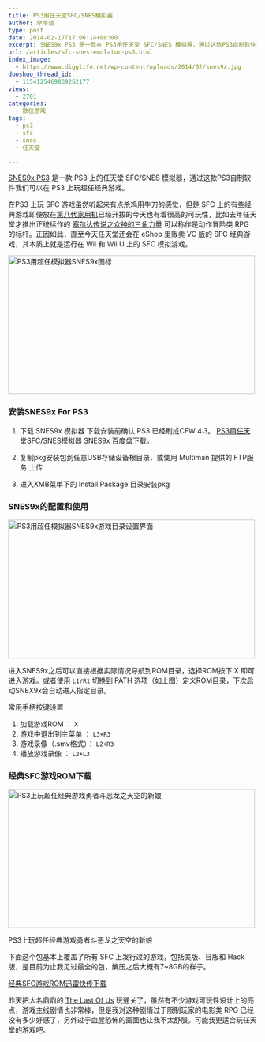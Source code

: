 ```yaml
---
title: PS3用任天堂SFC/SNES模拟器
author: 摩摩诘
type: post
date: 2014-02-17T17:06:14+00:00
excerpt: SNES9x PS3 是一款在 PS3用任天堂 SFC/SNES 模拟器，通过这款PS3自制软件我们可以在 PS3 上玩超任经典游戏。在PS3 上玩 SFC 游戏虽然听起来有点杀鸡用牛刀的感觉，但是 SFC 上的有些经典游戏即便放在第八代家用机已经开拔的今天也有着很高的可玩性。
url: /articles/sfc-snes-emulator-ps3.html
index_image:
  - https://www.digglife.net/wp-content/uploads/2014/02/snes9x.jpg
duoshuo_thread_id:
  - 1154125469839262177
views:
  - 2701
categories:
  - 数位游戏
tags:
  - ps3
  - sfc
  - snes
  - 任天堂

---
```

<a href="http://www.pshomebrew.net/wiki/Snes9x" title="SNES9x PS3 主页" target="_blank">SNES9x PS3</a> 是一款 PS3 上的任天堂 SFC/SNES 模拟器，通过这款PS3自制软件我们可以在 PS3 上玩超任经典游戏。

在PS3 上玩 SFC 游戏虽然听起来有点杀鸡用牛刀的感觉，但是 SFC 上的有些经典游戏即便放在<a href="http://zh.wikipedia.org/wiki/%E9%9B%BB%E5%AD%90%E9%81%8A%E6%88%B2%E6%A9%9F#.E7.AC.AC.E5.85.AB.E9.9A.8E.E6.AE.B5.28.E6.99.82.E6.9C.9F.29.EF.BC.882012-.EF.BC.89" title="第八代家用机" target="_blank">第八代家用机</a>已经开拔的今天也有着很高的可玩性，比如去年任天堂才推出正统续作的 <a href="http://ja.wikipedia.org/wiki/%E3%82%BC%E3%83%AB%E3%83%80%E3%81%AE%E4%BC%9D%E8%AA%AC_%E7%A5%9E%E3%80%85%E3%81%AE%E3%83%88%E3%83%A9%E3%82%A4%E3%83%95%E3%82%A9%E3%83%BC%E3%82%B9" title="塞尔达传说之终身的三角力量Wiki" target="_blank">塞尔达传说之众神的三角力量</a> 可以称作是动作冒险类 RPG 的标杆。正因如此，直至今天任天堂还会在 eShop 里贩卖 VC 版的 SFC 经典游戏，其本质上就是运行在 Wii 和 Wii U 上的 SFC 模拟游戏。
  
<!--more-->


  
<img src="http://digglife.qiniudn.com/wp-content/uploads/2014/02/ps3-snes9x-game-menu-500x281.jpg" alt="PS3用超任模拟器SNES9x图标" width="500" height="281" class="alignnone size-medium wp-image-3756" />

### 安装SNES9x For PS3

  1. 下载 SNES9x 模拟器
下载安装前确认 PS3 已经刷成CFW 4.3。 <a href="http://pan.baidu.com/s/1pJ0NUGF" title="PS3用任天堂SFC/SNES模拟器 SNES9x 百度盘下载" target="_blank">PS3用任天堂SFC/SNES模拟器 SNES9x 百度盘下载</a>。

  2. 复制pkg安装包到任意USB存储设备根目录，或使用 Multiman 提供的 FTP服务 上传
  3. 进入XMB菜单下的 Install Package 目录安装pkg

### SNES9x的配置和使用

<img src="http://digglife.qiniudn.com/wp-content/uploads/2014/02/ps3-snes9x-set-game-path-500x281.jpg" alt="PS3用超任模拟器SNES9x游戏目录设置界面" width="500" height="281" class="alignnone size-medium wp-image-3757" />

进入SNES9x之后可以直接根据实际情况导航到ROM目录，选择ROM按下 X 即可进入游戏。或者使用 `L1/R1` 切换到 PATH 选项（如上图）定义ROM目录，下次启动SNEX9x会自动进入指定目录。

常用手柄按键设置

  1. 加载游戏ROM ： `X`
  2. 游戏中退出到主菜单 ： `L3+R3`
  3. 游戏录像（.smv格式）： `L2+R3`
  4. 播放游戏录像 ： `L2+L3`

### 经典SFC游戏ROM下载

<div id="attachment_3755" style="width: 510px" class="wp-caption alignnone">
  <img src="http://digglife.qiniudn.com/wp-content/uploads/2014/02/ps3-snes9x-dragon-quest-500x281.jpg" alt="PS3上玩超任经典游戏勇者斗恶龙之天空的新娘" width="500" height="281" class="size-medium wp-image-3755" />
  
  <p class="wp-caption-text">
    PS3上玩超任经典游戏勇者斗恶龙之天空的新娘
  </p>
</div>

下面这个包基本上覆盖了所有 SFC 上发行过的游戏，包括美版、日版和 Hack版，是目前为止我见过最全的包，解压之后大概有7~8GB的样子。

<a href="http://kuai.xunlei.com/d/PCAWVGQYCPJD" title="经典SFC游戏ROM迅雷快传下载" target="_blank">经典SFC游戏ROM迅雷快传下载</a>

昨天把大名鼎鼎的 <a href="http://www.thelastofus.playstation.com/" title="The Last of Us官方网站" target="_blank">The Last Of Us</a> 玩通关了，虽然有不少游戏可玩性设计上的亮点，游戏主线剧情也非常棒，但是我对这种剧情过于限制玩家的电影类 RPG 已经没有多少好感了，另外过于血腥恐怖的画面也让我不太舒服。可能我更适合玩任天堂的游戏吧。